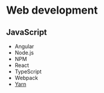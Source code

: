# Web development

## JavaScript

* Angular
* Node.js
* NPM
* React
* TypeScript
* Webpack
* [Yarn](https://yarnpkg.com/)
